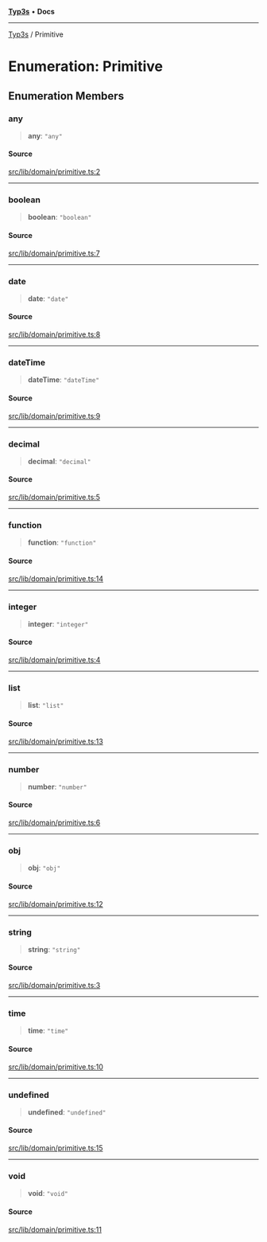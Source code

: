 [**Typ3s**](../README.md) • **Docs**

***

[Typ3s](../README.md) / Primitive

# Enumeration: Primitive

## Enumeration Members

### any

> **any**: `"any"`

#### Source

[src/lib/domain/primitive.ts:2](https://github.com/data7expressions/typ3s/blob/109a62f/src/lib/domain/primitive.ts#L2)

***

### boolean

> **boolean**: `"boolean"`

#### Source

[src/lib/domain/primitive.ts:7](https://github.com/data7expressions/typ3s/blob/109a62f/src/lib/domain/primitive.ts#L7)

***

### date

> **date**: `"date"`

#### Source

[src/lib/domain/primitive.ts:8](https://github.com/data7expressions/typ3s/blob/109a62f/src/lib/domain/primitive.ts#L8)

***

### dateTime

> **dateTime**: `"dateTime"`

#### Source

[src/lib/domain/primitive.ts:9](https://github.com/data7expressions/typ3s/blob/109a62f/src/lib/domain/primitive.ts#L9)

***

### decimal

> **decimal**: `"decimal"`

#### Source

[src/lib/domain/primitive.ts:5](https://github.com/data7expressions/typ3s/blob/109a62f/src/lib/domain/primitive.ts#L5)

***

### function

> **function**: `"function"`

#### Source

[src/lib/domain/primitive.ts:14](https://github.com/data7expressions/typ3s/blob/109a62f/src/lib/domain/primitive.ts#L14)

***

### integer

> **integer**: `"integer"`

#### Source

[src/lib/domain/primitive.ts:4](https://github.com/data7expressions/typ3s/blob/109a62f/src/lib/domain/primitive.ts#L4)

***

### list

> **list**: `"list"`

#### Source

[src/lib/domain/primitive.ts:13](https://github.com/data7expressions/typ3s/blob/109a62f/src/lib/domain/primitive.ts#L13)

***

### number

> **number**: `"number"`

#### Source

[src/lib/domain/primitive.ts:6](https://github.com/data7expressions/typ3s/blob/109a62f/src/lib/domain/primitive.ts#L6)

***

### obj

> **obj**: `"obj"`

#### Source

[src/lib/domain/primitive.ts:12](https://github.com/data7expressions/typ3s/blob/109a62f/src/lib/domain/primitive.ts#L12)

***

### string

> **string**: `"string"`

#### Source

[src/lib/domain/primitive.ts:3](https://github.com/data7expressions/typ3s/blob/109a62f/src/lib/domain/primitive.ts#L3)

***

### time

> **time**: `"time"`

#### Source

[src/lib/domain/primitive.ts:10](https://github.com/data7expressions/typ3s/blob/109a62f/src/lib/domain/primitive.ts#L10)

***

### undefined

> **undefined**: `"undefined"`

#### Source

[src/lib/domain/primitive.ts:15](https://github.com/data7expressions/typ3s/blob/109a62f/src/lib/domain/primitive.ts#L15)

***

### void

> **void**: `"void"`

#### Source

[src/lib/domain/primitive.ts:11](https://github.com/data7expressions/typ3s/blob/109a62f/src/lib/domain/primitive.ts#L11)
